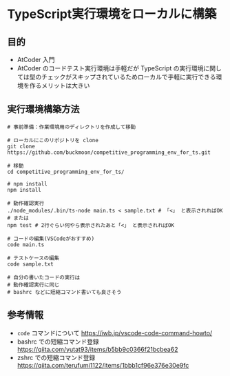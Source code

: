# TypeScript実行環境をローカルに構築

## 目的
- AtCoder 入門
- AtCoder のコードテスト実行環境は手軽だが TypeScript の実行環境に関しては型のチェックがスキップされているためローカルで手軽に実行できる環境を作るメリットは大きい

## 実行環境構築方法

```
# 事前準備：作業環境用のディレクトリを作成して移動

# ローカルにこのリポジトリを clone
git clone https://github.com/buckmoon/competitive_programming_env_for_ts.git

# 移動
cd competitive_programming_env_for_ts/ 

# npm install
npm install

# 動作確認実行
./node_modules/.bin/ts-node main.ts < sample.txt # 「<」 と表示されればOK
# または
npm test # 2行ぐらい何やら表示されたあと「<」 と表示されればOK

# コードの編集(VSCodeがおすすめ)
code main.ts

# テストケースの編集
code sample.txt

# 自分の書いたコードの実行は
# 動作確認実行に同じ
# bashrc などに短縮コマンド書いても良さそう
```

## 参考情報
- `code` コマンドについて https://iwb.jp/vscode-code-command-howto/
- bashrc での短縮コマンド登録 https://qiita.com/yutat93/items/b5bb9c0366f21bcbea62
- zshrc での短縮コマンド登録 https://qiita.com/terufumi1122/items/1bbb1cf96e376e30e9fc
